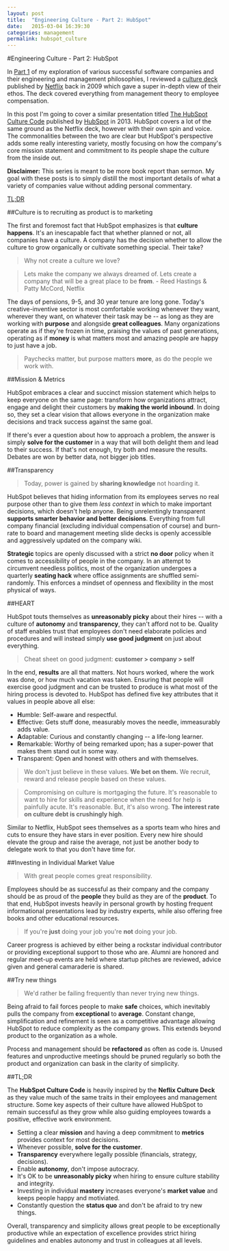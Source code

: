 ```yaml
---
layout: post
title:  "Engineering Culture - Part 2: HubSpot"
date:   2015-03-04 16:39:30
categories: management
permalink: hubspot_culture
---
```


#Engineering Culture - Part 2: HubSpot

In [Part 1][part_1] of my exploration of various successful software companies and their engineering and management philosophies, I reviewed a [culture deck][netflix_deck] published by [Netflix][netflix_corp] back in 2009 which gave a super in-depth view of their ethos. The deck covered everything from management theory to employee compensation. 

In this post I'm going to cover a similar presentation titled [The HubSpot Culture Code][hubspot_deck] published by [HubSpot][hubspot_corp] in 2013. HubSpot covers a lot of the same ground as the Netflix deck, however with their own spin and voice. The commonalities between the two are clear but HubSpot's perspective adds some really interesting variety, mostly focusing on how the company's core mission statement and commitment to its people shape the culture from the inside out.

**Disclaimer:** This series is meant to be more book report than sermon. My goal with these posts is to simply distill the most important details of what a variety of companies value without adding personal commentary.

<a href="#tldr">TL;DR</a>

##Culture is to recruiting as product is to marketing

The first and foremost fact that HubSpot emphasizes is that **culture happens**. It's an inescapable fact that whether planned or not, all companies have a culture. A company has the decision whether to allow the culture to grow organically or cultivate something special. Their take? 

> Why not create a culture we love?

> Lets make the company we always dreamed of. Lets create a company that will be a great place to be **from**. - Reed Hastings & Patty McCord, Netflix

The days of pensions, 9-5, and 30 year tenure are long gone. Today's creative-inventive sector is most comfortable working whenever they want, wherever they want, on whatever their task may be -- as long as they are working with **purpose** and alongside **great colleagues**. Many organizations operate as if they're frozen in time, praising the values of past generations, operating as if **money** is what matters most and amazing people are happy to just have a job.  

> Paychecks matter, but purpose matters **more**, as do the people we work with.

##Mission & Metrics

HubSpot embraces a clear and succinct mission statement which helps to keep everyone on the same page: transform how organizations attract, engage and delight their customers by **making the world inbound**. In doing so, they set a clear vision that allows everyone in the organization make decisions and track success against the same goal. 

If there's ever a question about how to approach a problem, the answer is simply **solve for the customer** in a way that will both delight them and lead to their success. If that's not enough, try both and measure the results. Debates are won by better data, not bigger job titles. 

##Transparency

> Today, power is gained by **sharing knowledge** not hoarding it.

HubSpot believes that hiding information from its employees serves no real purpose other than to give them *less context* in which to make important decisions, which doesn't help anyone. Being unrelentingly transparent **supports smarter behavior and better decisions**. Everything from full company financial (excluding individual compensation of course) and burn-rate to board and management meeting slide decks is openly accessible and aggressively updated on the company wiki. 

**Strategic** topics are openly discussed with a strict **no door** policy when it comes to accessibility of people in the company. In an attempt to circumvent needless politics, most of the organization undergoes a quarterly **seating hack** where office assignments are shuffled semi-randomly. This enforces a mindset of openness and flexibility in the most physical of ways.

##HEART

HubSpot touts themselves as **unreasonably picky** about their hires -- with a culture of **autonomy** and **transparency**, they can't afford not to be. Quality of staff enables trust that employees don't need elaborate policies and procedures and will instead simply **use good judgment** on just about everything. 

> Cheat sheet on good judgment: **customer > company > self**

In the end, **results** are all that matters. Not hours worked, where the work was done, or how much vacation was taken. Ensuring that people will exercise good judgment and can be trusted to produce is what most of the hiring process is devoted to. HubSpot has defined five key attributes that it values in people above all else: 

- **H**umble: Self-aware and respectful.
- **E**ffective: Gets stuff done, measurably moves the needle, immeasurably adds value.
- **A**daptable: Curious and constantly changing -- a life-long learner.
- **R**emarkable: Worthy of being remarked upon; has a super-power that makes them stand out in some way.
- **T**ransparent: Open and honest with others and with themselves.

> We don't just believe in these values. **We bet on them.** We recruit, reward and release people based on these values.

> Compromising on culture is mortgaging the future. It's reasonable to want to hire for skills and experience when the need for help is painfully acute. It's reasonable. But, it's also wrong. **The interest rate on culture debt is crushingly high**.

Similar to Netflix, HubSpot sees themselves as a sports team who hires and cuts to ensure they have stars in ever position. Every new hire should elevate the group and raise the average, not just be another body to delegate work to that you don't have time for.

##Investing in Individual Market Value

> With great people comes great responsibility.

Employees should be as successful as their company and the company should be as proud of the **people** they build as they are of the **product**. To that end, HubSpot invests heavily in personal growth by hosting frequent informational presentations lead by industry experts, while also offering free books and other educational resources. 

> If you're **just** doing your job you're **not** doing your job. 

Career progress is achieved by either being a rockstar individual contributor or providing exceptional support to those who are. Alumni are honored and regular meet-up events are held where startup pitches are reviewed, advice given and general camaraderie is shared.

##Try new things

> We'd rather be failing frequently than never trying new things. 

Being afraid to fail forces people to make **safe** choices, which inevitably pulls the company from **exceptional** to **average**. Constant change, simplification and refinement is seen as a competitive advantage allowing HubSpot to reduce complexity as the company grows. This extends beyond product to the organization as a whole.
 
Process and management should be **refactored** as often as code is. Unused features and unproductive meetings should be pruned regularly so both the product and organization can bask in the clarity of simplicity. 

<a id="tldr" href=""></a>

##TL;DR 

The **HubSpot Culture Code** is heavily inspired by the **Neflix Culture Deck** as they value much of the same traits in their employees and management structure. Some key aspects of their culture have allowed HubSpot to remain successful as they grow while also guiding employees towards a positive, effective work environment. 

- Setting a clear **mission** and having a deep commitment to **metrics** provides context for most decisions.
- Whenever possible, **solve for the customer**.
- **Transparency** everywhere legally possible (financials, strategy, decisions).
- Enable **autonomy**, don't impose autocracy.
- It's OK to be **unreasonably picky** when hiring to ensure culture stability and integrity.
- Investing in individual **mastery** increases everyone's **market value** and keeps people happy and motiviated.
- Constantly question the **status quo** and don't be afraid to try new things. 


Overall, transparency and simplicity allows great people to be exceptionally productive while an expectation of excellence provides strict hiring guidelines and enables autonomy and trust in colleagues at all levels.



[part_1]:			/netflix_culture
[hubspot_corp]:		http://www.hubspot.com/
[hubspot_deck]:		http://www.slideshare.net/HubSpot/the-hubspot-culture-code-creating-a-company-we-love
[netflix_corp]:		http://www.netflix.com/
[netflix_deck]:		http://www.slideshare.net/reed2001/culture-1798664